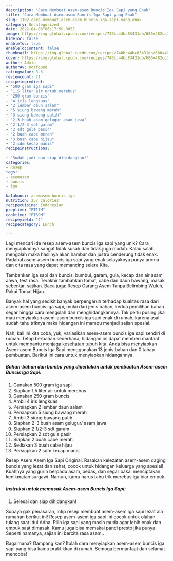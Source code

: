 ```yaml
---
description: "Cara Membuat Asem-asem Buncis Iga Sapi yang Enak"
title: "Cara Membuat Asem-asem Buncis Iga Sapi yang Enak"
slug: 1102-cara-membuat-asem-asem-buncis-iga-sapi-yang-enak
category: Uncategorized
date: 2022-04-03T06:17:58.385Z
image: https://img-global.cpcdn.com/recipes/740bc44bc83431db/680x482cq70/asem-asem-buncis-iga-sapi-foto-resep-utama.jpg
hideToc: false
enableToc: true
enableTocContent: false
thumbnail: https://img-global.cpcdn.com/recipes/740bc44bc83431db/680x482cq70/asem-asem-buncis-iga-sapi-foto-resep-utama.jpg
cover: https://img-global.cpcdn.com/recipes/740bc44bc83431db/680x482cq70/asem-asem-buncis-iga-sapi-foto-resep-utama.jpg
author: Admin
authorAv: notfound
ratingvalue: 3.3
reviewcount: 21
recipeingredient:
- "500 gram iga sapi"
- "1,5 liter air untuk merebus"
- "250 gram buncis"
- "4 iris lengkuas"
- "2 lembar daun salam"
- "5 siung bawang merah"
- "3 siung bawang putih"
- "2-3 buah asam gelugur asam jawa"
- "2 1/2-3 sdt garam"
- "2 sdt gula pasir"
- "2 buah cabe merah"
- "3 buah cabe hijau"
- "2 sdm kecap manis"
recipeinstructions:

- "Sudah jadi dan siap dihidangkan!"
categories:
- Resep
tags:
- asemasem
- buncis
- iga

katakunci: asemasem buncis iga 
nutrition: 257 calories
recipecuisine: Indonesian
preptime: "PT17M"
cooktime: "PT39M"
recipeyield: "4"
recipecategory: Lunch

---
```





Lagi mencari ide resep asem-asem buncis iga sapi yang unik? Cara menyiapkannya sangat tidak susah dan tidak juga mudah. Kalau salah mengolah maka hasilnya akan hambar dan justru cenderung tidak enak. Padahal asem-asem buncis iga sapi yang enak selayaknya punya aroma dan cita rasa yang dapat memancing selera Kita.





Tambahkan iga sapi dan buncis, bumbui, garam, gula, kecap dan air asam Jawa, test rasa. Terakhir tambahkan tomat, cabe dan daun bawang, masak sebentar, sajikan. Baca juga: Resep Garang Asem Tanpa Belimbing Wuluh, Pakai Tomat Hijau.

Banyak hal yang sedikit banyak berpengaruh terhadap kualitas rasa dari asem-asem buncis iga sapi, mulai dari jenis bahan, kedua pemilihan bahan segar hingga cara mengolah dan menghidangkannya. Tak perlu pusing jika mau menyiapkan asem-asem buncis iga sapi enak di rumah, karena asal sudah tahu triknya maka hidangan ini mampu menjadi sajian spesial.






Nah, kali ini kita coba, yuk, variasikan asem-asem buncis iga sapi sendiri di rumah. Tetap berbahan sederhana, hidangan ini dapat memberi manfaat untuk membantu menjaga kesehatan tubuh kita. Anda bisa menyiapkan Asem-asem Buncis Iga Sapi menggunakan 13 jenis bahan dan 0 tahap pembuatan. Berikut ini cara untuk menyiapkan hidangannya.

<!--inarticleads1-->

##### Bahan-bahan dan bumbu yang diperlukan untuk pembuatan Asem-asem Buncis Iga Sapi:

1. Gunakan 500 gram iga sapi
1. Siapkan 1,5 liter air untuk merebus
1. Gunakan 250 gram buncis
1. Ambil 4 iris lengkuas
1. Persiapkan 2 lembar daun salam
1. Persiapkan 5 siung bawang merah
1. Ambil 3 siung bawang putih
1. Siapkan 2-3 buah asam gelugur/ asam jawa
1. Siapkan 2 1/2-3 sdt garam
1. Persiapkan 2 sdt gula pasir
1. Siapkan 2 buah cabe merah
1. Sediakan 3 buah cabe hijau
1. Persiapkan 2 sdm kecap manis


Resep Asem Asem Iga Sapi Original. Rasakan kelezatan asem-asem daging buncis yang lezat dan sehat, cocok untuk hidangan keluarga yang spesial! Kuahnya yang gurih berpadu asam, pedas, dan segar bakal menciptakan kenikmatan surgawi. Namun, kamu harus tahu trik merebus iga biar empuk. 

<!--inarticleads2-->

##### Instruksi untuk memasak Asem-asem Buncis Iga Sapi:


1. Selesai dan siap dihidangkan!

Supaya gak penasaran, intip resep membuat asem-asem iga sapi lezat ala rumahan berikut ini! Resep asem-asem iga sapi ini cocok untuk olahan tulang saat Idul Adha. Pilih iga sapi yang masih muda agar lebih enak dan empuk saat dimasak. Kamu juga bisa memakai panci presto jika punya. Seperti namanya, sajian ini bercita rasa asam,. 

Bagaimana? Gampang kan? Itulah cara menyiapkan asem-asem buncis iga sapi yang bisa kamu praktikkan di rumah. Semoga bermanfaat dan selamat mencoba!
